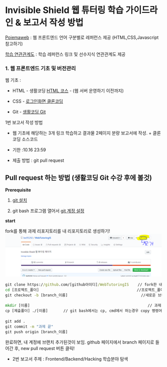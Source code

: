 # Invisible Shield 웹 튜터링 학습 가이드라인 & 보고서 작성 방법


[Poiemaweb](https://poiemaweb.com/) : 웹 프론트엔드 언어 구분별로 레퍼런스 제공 (HTML,CSS,Javascript 참고하기)

[학습 연관관계도](https://seomal.org/) : 학습 레퍼런스 링크 및 선수지식 연관관계도 제공

### 1. 웹 프론트엔드 기초 및 버전관리

웹 기초 :

* HTML - 생활코딩 [HTML 코스](https://opentutorials.org/course/3084) - (웹 서버 운영하기 이전까지)

* CSS - [로그인화면 클론코딩](https://www.youtube.com/watch?v=HV7DtH3J2PU)

* Git - [생활코딩 Git](https://opentutorials.org/module/3733)


1번 보고서 작성 방법

* 웹 기초에 해당하는 3개 링크 학습하고 결과물 2페이지 분량 보고서에 작성. + 클론코딩 소스코드

* 기한 :10.16 23:59

* 제출 방법 : git pull request

## Pull request 하는 방법 (생활코딩 Git 수강 후에 볼것)

**Prerequisite**


1. [git 설치](https://coding-factory.tistory.com/245)

2. git bash 프로그램 열어서 [git 계정 설정](https://goodtogreate.tistory.com/entry/Git-config-%EC%84%A4%EC%A0%95-%EA%B3%84%EC%A0%95%EC%84%A4%EC%A0%95)

**start**

fork를 통해 과제 리포지토리를 내 리포지토리로 생성하기!
![fork](/mklee/fork.PNG)

```cmd
git clone https://github.com/[github아이디]/WebTutoringIS    // fork한 내 리포지토리를 다운로드 받는다는 뜻!
cd [프로젝트_폴더]                                            //프로젝트_폴더로 Change Directory(cd) 들어간다는 뜻! 
git checkout -b [branch_이름]                                 //새로운 브랜치 생성          

mkdir [이름]                                                     // 과제 폴더 만들기(Make Direcory의 약자) 
cp [제출폴더] ./[이름]       // git bash에서는 cp, cmd에서 하는경우 copy 명령어를 사용! 과제 수행내용 과제폴더로 옮기기. 탐색기 켜서 Ctrl + c, v로 옮겨도 됩니다.

git add .
git commit -m "과제 끝"
git push origin [branch_이름]
```

완료하면, 내 계정에 브랜치 추가된것이 보임. github 페이지에서 branch 페이지로 들어간 후, new pull request 버튼 클릭!


-	2번 보고서 주제 : Frontend/Backend/Hacking 학습분야 탐색
